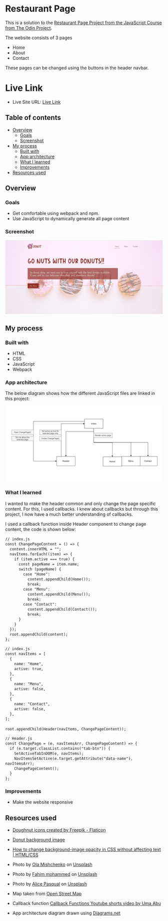 # Restaurant Page

This is a solution to the [Restaurant Page Project from the JavaScript Course from The Odin Project](https://www.theodinproject.com/lessons/node-path-javascript-restaurant-page).

The website consists of 3 pages

- Home
- About
- Contact

These pages can be changed using the buttons in the header navbar.

# Live Link

- Live Site URL: [Live Link](https://the-odin-project-mlvh.vercel.app/)

## Table of contents

- [Overview](#overview)
  - [Goals](#goals)
  - [Screenshot](#screenshot)
- [My process](#my-process)
  - [Built with](#built-with)
  - [App architecture](#app-architecture)
  - [What I learned](#what-i-learned)
  - [Improvements](#improvements)
- [Resources used](#resources-used)

## Overview

### Goals

- Get comfortable using webpack and npm.
- Use JavaScript to dynamically generate all page content

### Screenshot

![Demo image](./readme-images/demo.JPG)

## My process

### Built with

- HTML
- CSS
- JavaScript
- Webpack

### App architecture

The below diagram shows how the different JavaScript files are linked in this project:

![Component diagram of the project](./readme-images/app-architecture.png)

### What I learned

I wanted to make the header common and only change the page specific content. For this, I used callbacks. I knew about callbacks but through this project, I now have a much better understanding of callbacks.

I used a callback function inside Header component to change page content, the code is shown below:

```
// index.js
const ChangePageContent = () => {
  content.innerHTML = "";
  navItems.forEach((item) => {
    if (item.active === true) {
      const pageName = item.name;
      switch (pageName) {
        case "Home":
          content.appendChild(Home());
          break;
        case "Menu":
          content.appendChild(Menu());
          break;
        case "Contact":
          content.appendChild(Contact());
          break;
      }
    }
  });
  root.appendChild(content);
};

```

```
// index.js
const navItems = [
  {
    name: "Home",
    active: true,
  },
  {
    name: "Menu",
    active: false,
  },
  {
    name: "Contact",
    active: false,
  },
];

root.appendChild(Header(navItems, ChangePageContent));
```

```
// Header.js
const ChangePage = (e, navItemsArr, ChangePageContent) => {
  if (e.target.classList.contains("tab-btn")) {
    SetActiveTabInDOM(e, navItems);
    NavItemsSetActive(e.target.getAttribute("data-name"), navItemsArr);
    ChangePageContent();
  }
};

```

### Improvements

- Make the website responsive

## Resources used

- <a href="https://www.flaticon.com/free-icons/doughnut" title="doughnut icons">Doughnut icons created by Freepik - Flaticon</a>

- <a href="https://unsplash.com/photos/F71ZHHBYs3w?utm_source=unsplash&utm_medium=referral&utm_content=creditShareLink">Donut background image</a>

- <a href="https://coder-coder.com/background-image-opacity/">How to change background-image opacity in CSS without affecting text | HTML/CSS</a>

- Photo by <a href="https://unsplash.com/@olamishchenko?utm_source=unsplash&utm_medium=referral&utm_content=creditCopyText">Ola Mishchenko</a> on <a href="https://unsplash.com/photos/XjyH9_hXEyA?utm_source=unsplash&utm_medium=referral&utm_content=creditCopyText">Unsplash</a>

- Photo by <a href="https://unsplash.com/@fahim_?utm_source=unsplash&utm_medium=referral&utm_content=creditCopyText">Fahim mohammed</a> on <a href="https://unsplash.com/photos/EumgKI11Hns?utm_source=unsplash&utm_medium=referral&utm_content=creditCopyText">Unsplash</a>

- Photo by <a href="https://unsplash.com/@stri_khedonia?utm_source=unsplash&utm_medium=referral&utm_content=creditCopyText">Alice Pasqual</a> on <a href="https://unsplash.com/photos/1qubXlkKnSM?utm_source=unsplash&utm_medium=referral&utm_content=creditCopyText">Unsplash</a>

- Map taken from <a href="https://www.openstreetmap.org/">Open Street Map</a>

- Callback function <a href="https://www.youtube.com/shorts/-6qRM2H2hKw">Callback Functions Youtube shorts video by Uma Abu</a>

- App architecture diagram drawn using <a href="https://app.diagrams.net/">Diagrams.net</a>
